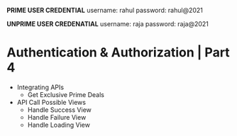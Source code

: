 **PRIME USER CREDENTIAL**
username: rahul
password: rahul@2021

**UNPRIME USER CREDENATIAL**
username: raja
password: raja@2021

# Authentication & Authorization | Part 4

- Integrating APIs
  - Get Exclusive Prime Deals
- API Call Possible Views
  - Handle Success View
  - Handle Failure View
  - Handle Loading View
